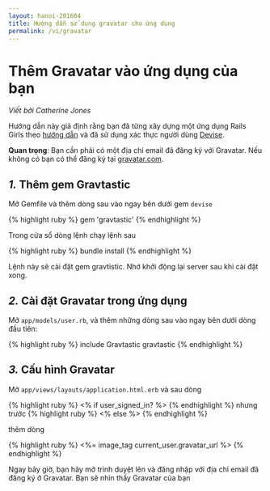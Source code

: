 ```yaml
---
layout: hanoi-201604
title: Hướng dẫn sử dụng gravatar cho ứng dụng
permalink: /vi/gravatar
---
```


# Thêm Gravatar vào ứng dụng của bạn
 *Viết bởi Catherine Jones*

Hướng dẫn này giả định rằng bạn đã từng xây dựng một ứng dụng Rails Girls theo [hướng dẫn](https://framgia.github.io/railsgirls-hn/vi/app) và đã sử dụng xác thực người dùng [Devise](https://framgia.github.io/railsgirls-hn/vi/xac-thuc).


__Quan trọng__:
Bạn cần phải có một địa chỉ email đã đăng ký với Gravatar. Nếu không có bạn có thể đăng ký tại [gravatar.com](http://en.gravatar.com/).


## *1.* Thêm gem Gravtastic
Mở Gemfile và thêm dòng sau vào ngay bên dưới gem `devise`

{% highlight ruby %}
gem 'gravtastic'
{% endhighlight %}

Trong cửa sổ dòng lệnh  chạy lệnh sau

{% highlight ruby %}
bundle install
{% endhighlight %}

Lệnh  này sẽ cài đặt gem gravtistic. Nhớ khởi động lại server sau khi cài đặt xong.

## *2.* Cài đặt Gravatar trong ứng dụng

Mở `app/models/user.rb`, và thêm những dòng sau vào ngay bên dưới dòng đầu tiên:

{% highlight ruby %}
include Gravtastic
gravtastic
{% endhighlight %}

## *3.* Cấu hình Gravatar
Mở `app/views/layouts/application.html.erb` và sau dòng

{% highlight ruby %}
<% if user_signed_in? %>
{% endhighlight %}
nhưng trước
{% highlight ruby %}
<% else %>
{% endhighlight %}

thêm dòng

{% highlight ruby %}
<%= image_tag current_user.gravatar_url %>
{% endhighlight %}

Ngay bây giờ, bạn hãy mở trình duyệt lên và đăng nhập với địa chỉ email đã đăng ký ở Gravatar. Bạn sẽ nhìn thấy Gravatar của bạn
